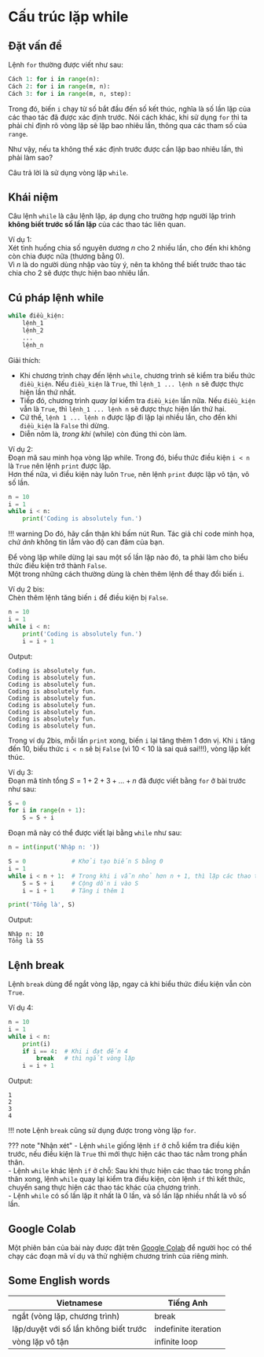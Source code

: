 # Cấu trúc lặp while

## Đặt vấn đề
Lệnh `for` thường được viết như sau:  

``` py
Cách 1: for i in range(n):  
Cách 2: for i in range(m, n):  
Cách 3: for i in range(m, n, step):
```

Trong đó, biến `i` chạy từ số bắt đầu đến số kết thúc, nghĩa là số lần lặp của các thao tác đã được xác định trước. Nói cách khác, khi sử dụng `for` thì ta phải chỉ định rõ vòng lặp sẽ lặp bao nhiêu lần, thông qua các tham số của `range`.  

Như vậy, nếu ta không thể xác định trước được cần lặp bao nhiêu lần, thì phải làm sao?  

Câu trả lời là sử dụng vòng lặp `while`.  

## Khái niệm
Câu lệnh `while` là câu lệnh lặp, áp dụng cho trường hợp người lập trình **không biết trước số lần lặp** của các thao tác liên quan.  

Ví dụ 1:  
Xét tình huống chia số nguyên dương *n* cho 2 nhiều lần, cho đến khi không còn chia được nữa (thương bằng 0).  
Vì *n* là do người dùng nhập vào tùy ý, nên ta không thể biết trước thao tác chia cho 2 sẽ được thực hiện bao nhiêu lần.  

## Cú pháp lệnh while

``` py 
while điều_kiện:
    lệnh_1
    lệnh_2
    ...
    lệnh_n
```

Giải thích:  
- Khi chương trình chạy đến lệnh `while`, chương trình sẽ kiểm tra biểu thức `điều_kiện`. Nếu `điều_kiện` là `True`, thì `lệnh_1 ... lệnh n` sẽ được thực hiện lần thứ nhất.  
- Tiếp đó, chương trình *quay lại* kiểm tra `điều_kiện` lần nữa. Nếu `điều_kiện` vẫn là `True`, thì `lệnh_1 ... lệnh n` sẽ được thực hiện lần thứ hai.  
- Cứ thế, `lệnh 1 ... lệnh n` được lặp đi lặp lại nhiều lần, cho đến khi `điều_kiện` là `False` thì dừng.  
- Diễn nôm là, *trong khi* (while) còn đúng thì còn  làm.   

Ví dụ 2:  
Đoạn mã sau minh họa vòng lặp while. Trong đó, biểu thức điều kiện `i < n` là `True` nên lệnh `print` được lặp.  
Hơn thế nữa, vì điều kiện này luôn `True`, nên lệnh `print` được lặp vô tận, vô số lần.  

``` py linenums="1"
n = 10
i = 1
while i < n:
    print('Coding is absolutely fun.')
```

!!! warning
    Do đó, hãy cẩn thận khi bấm nút Run. Tác giả chỉ code minh họa, chứ *ảnh* không tin lắm vào độ can đảm của bạn. 

Để vòng lặp while dừng lại sau một số lần lặp nào đó, ta phải làm cho biểu thức điều kiện trở thành `False`.  
Một trong những cách thường dùng là chèn thêm lệnh để thay đổi biến `i`.  

Ví dụ 2 bis:  
Chèn thêm lệnh tăng biến `i` để điều kiện bị `False`.  

``` py linenums="1" hl_lines="5"
n = 10
i = 1
while i < n:
    print('Coding is absolutely fun.')
    i = i + 1
```

Output:  
``` pycon
Coding is absolutely fun.
Coding is absolutely fun.
Coding is absolutely fun.
Coding is absolutely fun.
Coding is absolutely fun.
Coding is absolutely fun.
Coding is absolutely fun.
Coding is absolutely fun.
Coding is absolutely fun.
```

Trong ví dụ 2bis, mỗi lần `print` xong, biến `i` lại tăng thêm 1 đơn vị. Khi `i` tăng đến 10, biểu thức `i < n` sẽ bị `False` (vì 10 < 10 là sai quá sai!!!), vòng lặp kết thúc.  

Ví dụ 3:  
Đoạn mã tính tổng $S = 1 + 2 + 3 + ... + n$ đã được viết bằng `for` ở bài trước như sau:  

``` py linenums="1"
S = 0
for i in range(n + 1):
    S = S + i
```

Đoạn mã này có thể được viết lại bằng `while` như sau:  

``` py linenums="1"
n = int(input('Nhập n: '))

S = 0             # Khởi tạo biến S bằng 0
i = 1
while i < n + 1:  # Trong khi i vẫn nhỏ hơn n + 1, thì lặp các thao tác:
    S = S + i     # Cộng dồn i vào S
    i = i + 1     # Tăng i thêm 1

print('Tổng là', S)
```

Output:  
``` pycon
Nhập n: 10
Tổng là 55
```

## Lệnh break

Lệnh `break` dùng để ngắt vòng lặp, ngay cả khi biểu thức điều kiện vẫn còn `True`.  

Ví dụ 4:

``` py linenums="1" hl_lines="5 6"
n = 10
i = 1
while i < n:
    print(i)
    if i == 4:  # Khi i đạt đến 4
        break   # thì ngắt vòng lặp
    i = i + 1
```

Output:  
``` pycon
1
2
3
4
```

!!! note
    Lệnh `break` cũng sử dụng được trong vòng lặp `for`.  

??? note "Nhận xét"
    - Lệnh `while` giống lệnh `if` ở chỗ kiểm tra điều kiện trước, nếu điều kiện là `True` thì mới thực hiện các thao tác nằm trong phần thân.  
    - Lệnh `while` khác lệnh `if` ở chỗ: Sau khi thực hiện các thao tác trong phần thân xong, lệnh `while` quay lại kiểm tra điều kiện, còn lệnh `if` thì kết thức, chuyển sang thực hiện các thao tác khác của chương trình.  
    - Lệnh `while` có số lần lặp ít nhất là 0 lần, và số lần lặp nhiều nhất là vô số lần.  

## Google Colab

Một phiên bản của bài này được đặt trên <a href="https://colab.research.google.com/drive/1HA1SOeJo2WxA6CEdvp7reF8a52JgTXkN?usp=sharing" target="_blank">Google Colab</a> để người học có thể chạy các đoạn mã ví dụ và thử nghiệm chương trình của riêng mình.  

## Some English words

| Vietnamese | Tiếng Anh |
| ----------- | ----- |
| ngắt (vòng lặp, chương trình) | break |
| lặp/duyệt với số lần không biết trước | indefinite iteration |
| vòng lặp vô tận | infinite loop |